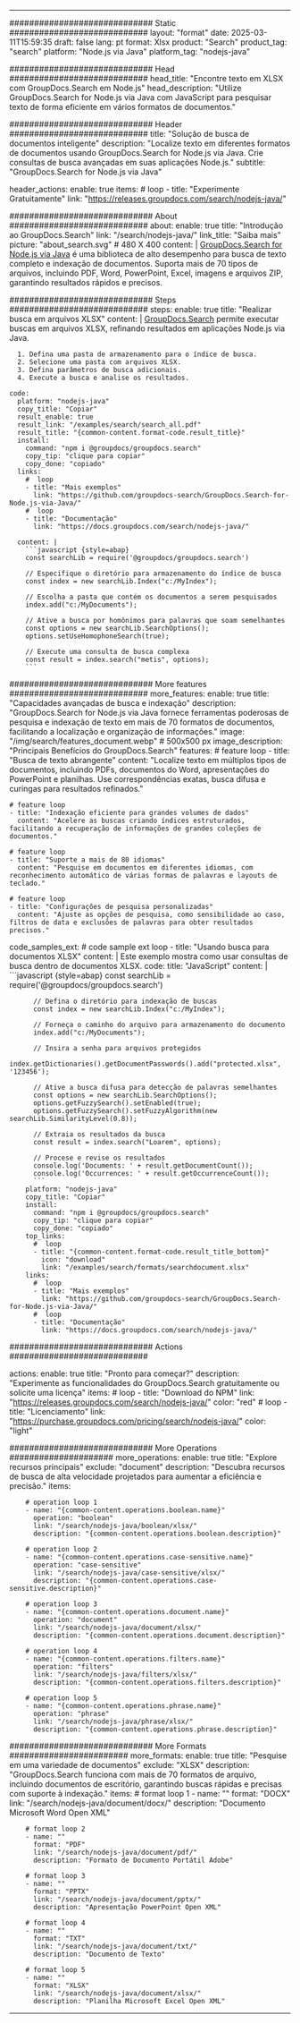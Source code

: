 
---
############################# Static ############################
layout: "format"
date:  2025-03-11T15:59:35
draft: false
lang: pt
format: Xlsx
product: "Search"
product_tag: "search"
platform: "Node.js via Java"
platform_tag: "nodejs-java"

############################# Head ############################
head_title: "Encontre texto em XLSX com GroupDocs.Search em Node.js"
head_description: "Utilize GroupDocs.Search for Node.js via Java com JavaScript para pesquisar texto de forma eficiente em vários formatos de documentos."

############################# Header ############################
title: "Solução de busca de documentos inteligente" 
description: "Localize texto em diferentes formatos de documentos usando GroupDocs.Search for Node.js via Java. Crie consultas de busca avançadas em suas aplicações Node.js."
subtitle: "GroupDocs.Search for Node.js via Java" 

header_actions:
  enable: true
  items:
    #  loop
    - title: "Experimente Gratuitamente"
      link: "https://releases.groupdocs.com/search/nodejs-java/"
      
############################# About ############################
about:
    enable: true
    title: "Introdução ao GroupDocs.Search"
    link: "/search/nodejs-java/"
    link_title: "Saiba mais"
    picture: "about_search.svg" # 480 X 400
    content: |
       [GroupDocs.Search for Node.js via Java](/search/nodejs-java/) é uma biblioteca de alto desempenho para busca de texto completo e indexação de documentos. Suporta mais de 70 tipos de arquivos, incluindo PDF, Word, PowerPoint, Excel, imagens e arquivos ZIP, garantindo resultados rápidos e precisos.

############################# Steps ############################
steps:
    enable: true
    title: "Realizar busca em arquivos XLSX"
    content: |
      [GroupDocs.Search](/search/nodejs-java/) permite executar buscas em arquivos XLSX, refinando resultados em aplicações Node.js via Java.
      
      1. Defina uma pasta de armazenamento para o índice de busca.
      2. Selecione uma pasta com arquivos XLSX.
      3. Defina parâmetros de busca adicionais.
      4. Execute a busca e analise os resultados.
   
    code:
      platform: "nodejs-java"
      copy_title: "Copiar"
      result_enable: true
      result_link: "/examples/search/search_all.pdf"
      result_title: "{common-content.format-code.result_title}"
      install:
        command: "npm i @groupdocs/groupdocs.search"
        copy_tip: "clique para copiar"
        copy_done: "copiado"
      links:
        #  loop
        - title: "Mais exemplos"
          link: "https://github.com/groupdocs-search/GroupDocs.Search-for-Node.js-via-Java/"
        #  loop
        - title: "Documentação"
          link: "https://docs.groupdocs.com/search/nodejs-java/"
          
      content: |
        ```javascript {style=abap}
        const searchLib = require('@groupdocs/groupdocs.search')

        // Especifique o diretório para armazenamento do índice de busca
        const index = new searchLib.Index("c:/MyIndex");

        // Escolha a pasta que contém os documentos a serem pesquisados
        index.add("c:/MyDocuments");

        // Ative a busca por homônimos para palavras que soam semelhantes
        const options = new searchLib.SearchOptions();
        options.setUseHomophoneSearch(true);

        // Execute uma consulta de busca complexa
        const result = index.search("metis", options);
        ```            

############################# More features ############################
more_features:
  enable: true
  title: "Capacidades avançadas de busca e indexação"
  description: "GroupDocs.Search for Node.js via Java fornece ferramentas poderosas de pesquisa e indexação de texto em mais de 70 formatos de documentos, facilitando a localização e organização de informações."
  image: "/img/search/features_document.webp" # 500x500 px
  image_description: "Principais Benefícios do GroupDocs.Search"
  features:
    # feature loop
    - title: "Busca de texto abrangente"
      content: "Localize texto em múltiplos tipos de documentos, incluindo PDFs, documentos do Word, apresentações do PowerPoint e planilhas. Use correspondências exatas, busca difusa e curingas para resultados refinados."

    # feature loop
    - title: "Indexação eficiente para grandes volumes de dados"
      content: "Acelere as buscas criando índices estruturados, facilitando a recuperação de informações de grandes coleções de documentos."

    # feature loop
    - title: "Suporte a mais de 80 idiomas"
      content: "Pesquise em documentos em diferentes idiomas, com reconhecimento automático de várias formas de palavras e layouts de teclado."

    # feature loop
    - title: "Configurações de pesquisa personalizadas"
      content: "Ajuste as opções de pesquisa, como sensibilidade ao caso, filtros de data e exclusões de palavras para obter resultados precisos."
      
  code_samples_ext:
    # code sample ext loop
    - title: "Usando busca para documentos XLSX"
      content: |
        Este exemplo mostra como usar consultas de busca dentro de documentos XLSX.
      code:
        title: "JavaScript"
        content: |
          ```javascript {style=abap}
          const searchLib = require('@groupdocs/groupdocs.search')
          
          // Defina o diretório para indexação de buscas
          const index = new searchLib.Index("c:/MyIndex");
              
          // Forneça o caminho do arquivo para armazenamento do documento
          index.add("c:/MyDocuments");

          // Insira a senha para arquivos protegidos
          index.getDictionaries().getDocumentPasswords().add("protected.xlsx", '123456');

          // Ative a busca difusa para detecção de palavras semelhantes
          const options = new searchLib.SearchOptions();
          options.getFuzzySearch().setEnabled(true);
          options.getFuzzySearch().setFuzzyAlgorithm(new searchLib.SimilarityLevel(0.8));

          // Extraia os resultados da busca
          const result = index.search("Loarem", options);
          
          // Procese e revise os resultados
          console.log('Documents: ' + result.getDocumentCount());
          console.log('Occurrences: ' + result.getOccurrenceCount());
          ```
        platform: "nodejs-java"
        copy_title: "Copiar"
        install:
          command: "npm i @groupdocs/groupdocs.search"
          copy_tip: "clique para copiar"
          copy_done: "copiado"
        top_links:
          #  loop
          - title: "{common-content.format-code.result_title_bottom}"
            icon: "download"
            link: "/examples/search/formats/searchdocument.xlsx"
        links:
          #  loop
          - title: "Mais exemplos"
            link: "https://github.com/groupdocs-search/GroupDocs.Search-for-Node.js-via-Java/"
          #  loop
          - title: "Documentação"
            link: "https://docs.groupdocs.com/search/nodejs-java/"
            

            


############################# Actions ############################

actions:
  enable: true
  title: "Pronto para começar?"
  description: "Experimente as funcionalidades do GroupDocs.Search gratuitamente ou solicite uma licença"
  items:
    #  loop
    - title: "Download do NPM"
      link: "https://releases.groupdocs.com/search/nodejs-java/"
      color: "red"
        #  loop
    - title: "Licenciamento"
      link: "https://purchase.groupdocs.com/pricing/search/nodejs-java/"
      color: "light"


############################# More Operations #####################
more_operations:
    enable: true
    title: "Explore recursos principais"
    exclude: "document"
    description: "Descubra recursos de busca de alta velocidade projetados para aumentar a eficiência e precisão."
    items: 
          
        # operation loop 1
        - name: "{common-content.operations.boolean.name}"
          operation: "boolean"
          link: "/search/nodejs-java/boolean/xlsx/"
          description: "{common-content.operations.boolean.description}"

        # operation loop 2
        - name: "{common-content.operations.case-sensitive.name}"
          operation: "case-sensitive"
          link: "/search/nodejs-java/case-sensitive/xlsx/"
          description: "{common-content.operations.case-sensitive.description}"

        # operation loop 3
        - name: "{common-content.operations.document.name}"
          operation: "document"
          link: "/search/nodejs-java/document/xlsx/"
          description: "{common-content.operations.document.description}"

        # operation loop 4
        - name: "{common-content.operations.filters.name}"
          operation: "filters"
          link: "/search/nodejs-java/filters/xlsx/"
          description: "{common-content.operations.filters.description}"

        # operation loop 5
        - name: "{common-content.operations.phrase.name}"
          operation: "phrase"
          link: "/search/nodejs-java/phrase/xlsx/"
          description: "{common-content.operations.phrase.description}"
          
        
          
############################# More Formats ########################
more_formats:
    enable: true
    title: "Pesquise em uma variedade de documentos"
    exclude: "XLSX"
    description: "GroupDocs.Search funciona com mais de 70 formatos de arquivo, incluindo documentos de escritório, garantindo buscas rápidas e precisas com suporte à indexação."
    items: 
        # format loop 1
        - name: ""
          format: "DOCX"
          link: "/search/nodejs-java/document/docx/"
          description: "Documento Microsoft Word Open XML"
          
        # format loop 2
        - name: ""
          format: "PDF"
          link: "/search/nodejs-java/document/pdf/"
          description: "Formato de Documento Portátil Adobe"
          
        # format loop 3
        - name: ""
          format: "PPTX"
          link: "/search/nodejs-java/document/pptx/"
          description: "Apresentação PowerPoint Open XML"

        # format loop 4
        - name: ""
          format: "TXT"
          link: "/search/nodejs-java/document/txt/"
          description: "Documento de Texto"
          
        # format loop 5
        - name: ""
          format: "XLSX"
          link: "/search/nodejs-java/document/xlsx/"
          description: "Planilha Microsoft Excel Open XML"
  

---